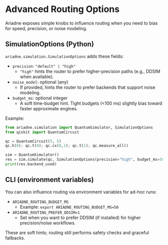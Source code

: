 # Advanced Routing Options

Ariadne exposes simple knobs to influence routing when you need to bias for speed, precision, or noise modeling.

## SimulationOptions (Python)

`ariadne.simulation.SimulationOptions` adds these fields:

- `precision`: `"default" | "high"`
  - `"high"` hints the router to prefer higher-precision paths (e.g., DDSIM when available).
- `noise_model`: optional (any)
  - If provided, hints the router to prefer backends that support noise modeling.
- `budget_ms`: optional integer
  - A soft time-budget hint. Tight budgets (<100 ms) slightly bias toward faster approximate engines.

Example:

```python
from ariadne.simulation import QuantumSimulator, SimulationOptions
from qiskit import QuantumCircuit

qc = QuantumCircuit(5, 5)
qc.h(0); qc.t(0); qc.cx(0,1); qc.t(1); qc.measure_all()

sim = QuantumSimulator()
res = sim.simulate(qc, SimulationOptions(precision="high", budget_ms=50))
print(res.backend_used)
```

## CLI (environment variables)

You can also influence routing via environment variables for ad-hoc runs:

- `ARIADNE_ROUTING_BUDGET_MS`
  - Example: `export ARIADNE_ROUTING_BUDGET_MS=50`
- `ARIADNE_ROUTING_PREFER_DDSIM=1`
  - Set when you want to prefer DDSIM (if installed) for higher precision/noise workflows.

These are soft hints; routing still performs safety checks and graceful fallbacks.
